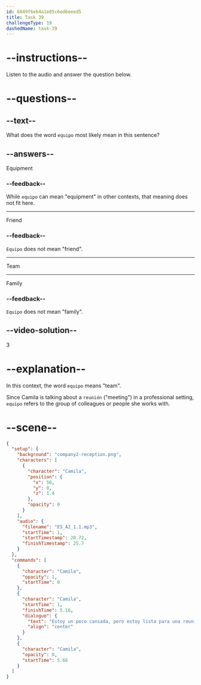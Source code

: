 ```yaml
---
id: 6849f6eb4a1e85c6ed6eeed5
title: Task 39
challengeType: 19
dashedName: task-39
---
```


<!-- (Audio) Camila: Estoy un poco cansada, pero estoy lista para una reunión con mi equipo. -->

# --instructions--

Listen to the audio and answer the question below.

# --questions--

## --text--

What does the word `equipo` most likely mean in this sentence?

## --answers--

Equipment

### --feedback--

While `equipo` can mean "equipment" in other contexts, that meaning does not fit here.

---

Friend

### --feedback--

`Equipo` does not mean "friend".

---

Team

---

Family

### --feedback--

`Equipo` does not mean "family".

## --video-solution--

3

# --explanation--

In this context, the word `equipo` means "team".

Since Camila is talking about a `reunión` ("meeting") in a professional setting, `equipo` refers to the group of colleagues or people she works with.

# --scene--

```json
{
  "setup": {
    "background": "company2-reception.png",
    "characters": [
      {
        "character": "Camila",
        "position": {
          "x": 50,
          "y": 0,
          "z": 1.4
        },
        "opacity": 0
      }
    ],
    "audio": {
      "filename": "ES_A2_1.1.mp3",
      "startTime": 1,
      "startTimestamp": 20.72,
      "finishTimestamp": 25.7
    }
  },
  "commands": [
    {
      "character": "Camila",
      "opacity": 1,
      "startTime": 0
    },
    {
      "character": "Camila",
      "startTime": 1,
      "finishTime": 5.16,
      "dialogue": {
        "text": "Estoy un poco cansada, pero estoy lista para una reunión con mi equipo.",
        "align": "center"
      }
    },
    {
      "character": "Camila",
      "opacity": 0,
      "startTime": 5.66
    }
  ]
}
```
